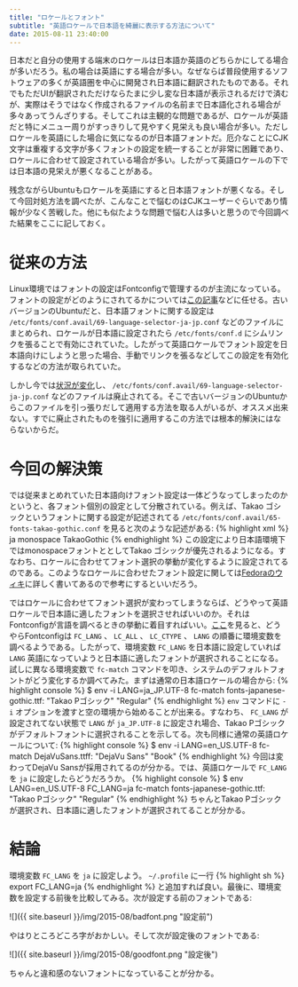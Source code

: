 ```yaml
---
title: "ロケールとフォント"
subtitle: "英語ロケールで日本語を綺麗に表示する方法について"
date: 2015-08-11 23:40:00
---
```

日本だと自分の使用する端末のロケールは日本語か英語のどちらかにしてる場合が多いだろう。私の場合は英語にする場合が多い。なぜならば普段使用するソフトウェアの多くが英語圏を中心に開発され日本語に翻訳されたものである。それでもただUIが翻訳されただけならたまに少し変な日本語が表示されるだけで済むが、実際はそうではなく作成されるファイルの名前まで日本語化される場合が多々あってうんざりする。そしてこれは主観的な問題であるが、ロケールが英語だと特にメニュー周りがすっきりして見やすく見栄えも良い場合が多い。ただしロケールを英語にした場合に気になるのが日本語フォントだ。厄介なことにCJK文字は重複する文字が多くフォントの設定を統一することが非常に困難であり、ロケールに合わせて設定されている場合が多い。したがって英語ロケールの下では日本語の見栄えが悪くなることがある。

残念ながらUbuntuもロケールを英語にすると日本語フォントが悪くなる。そして今回対処方法を調べたが、こんなことで悩むのはCJKユーザーぐらいであり情報が少なく苦戦した。他にも似たような問題で悩む人は多いと思うので今回調べた結果をここに記しておく。

# 従来の方法
Linux環境ではフォントの設定はFontconfigで管理するのが主流になっている。フォントの設定がどのようにされてるかについては[この記事](//gihyo.jp/admin/serial/01/ubuntu-recipe/0039?page=2)などに任せる。古いバージョンのUbuntuだと、日本語フォントに関する設定は `/etc/fonts/conf.avail/69-language-selector-ja-jp.conf` などのファイルにまとめられ、ロケールが日本語に設定されたら `/etc/fonts/conf.d` にシムリンクを張ることで有効にされていた。したがって英語ロケールでフォント設定を日本語向けにしようと思った場合、手動でリンクを張るなどしてこの設定を有効化するなどの方法が取られていた。

しかし今では[状況が変化](//gihyo.jp/admin/clip/01/ubuntu-topics/201208/24)し、 `/etc/fonts/conf.avail/69-language-selector-ja-jp.conf` などのファイルは廃止されてる。そこで古いバージョンのUbuntuからこのファイルを引っ張りだして適用する方法を取る人がいるが、オススメ出来ない。すでに廃止されたものを強引に適用するこの方法では根本的解決にはならないからだ。

# 今回の解決策
では従来まとめれていた日本語向けフォント設定は一体どうなってしまったのかというと、各フォント個別の設定として分散されている。例えば、Takao ゴシックというフォントに関する設定が記述されてる `/etc/fonts/conf.avail/65-fonts-takao-gothic.conf` を見ると次のような記述がある:
{% highlight xml %}
<match target="pattern">
  <test name="lang" compare="contains">
    <string>ja</string>
  </test>
  <test qual="any" name="family">
    <string>monospace</string>
  </test>
  <edit name="family" mode="prepend" binding="strong">
    <string>TakaoGothic</string>
  </edit>
</match>
{% endhighlight %}
この設定により日本語環境下ではmonospaceフォントととしてTakao ゴシックが優先されるようになる。すなわち、ロケールに合わせてフォント選択の挙動が変化するように設定されてるのである。このようなロケールに合わせたフォント設定に関しては[Fedoraのウィキ](//fedoraproject.org/wiki/Fontconfig_packaging_tips#Locale-specific_overrides)に詳しく書いてあるので参考にするといいだろう。

ではロケールに合わせてフォント選択が変わってしまうならば、どうやって英語ロケールで日本語に適したフォントを選択させればいいのか。それはFontconfigが言語を調べるときの挙動に着目すればいい。[ここ](//www.freedesktop.org/software/fontconfig/fontconfig-devel/fcgetdefaultlangs.html)を見ると、どうやらFontconfigは `FC_LANG` 、 `LC_ALL` 、 `LC_CTYPE` 、 `LANG` の順番に環境変数を調べるようである。したがって、環境変数  `FC_LANG` を日本語に設定していれば `LANG` 英語になっていようと日本語に適したフォントが選択されることになる。試しに異なる環境変数で `fc-match` コマンドを叩き、システムのデフォルトフォントがどう変化するか調べてみた。まずは通常の日本語ロケールの場合から:
{% highlight console %}
$ env -i LANG=ja_JP.UTF-8 fc-match
fonts-japanese-gothic.ttf: "Takao Pゴシック" "Regular"
{% endhighlight %}
`env` コマンドに `-i` オプションを渡すと空の環境から始めることが出来る。すなわち、 `FC_LANG` が設定されてない状態で `LANG` が `ja_JP.UTF-8` に設定され場合、Takao Pゴシックがデフォルトフォントに選択されることを示してる。次も同様に通常の英語ロケールについて:
{% highlight console %}
$ env -i LANG=en_US.UTF-8 fc-match
DejaVuSans.ttff: "DejaVu Sans" "Book"
{% endhighlight %}
今回は変わってDejaVu Sansが採用されてるのが分かる。では、英語ロケールで `FC_LANG` を `ja` に設定したらどうだろうか。
{% highlight console %}
$ env LANG=en_US.UTF-8 FC_LANG=ja fc-match
fonts-japanese-gothic.ttf: "Takao Pゴシック" "Regular"
{% endhighlight %}
ちゃんとTakao Pゴシックが選択され、日本語に適したフォントが選択されてることが分かる。

# 結論
環境変数 `FC_LANG` を `ja` に設定しよう。 `~/.profile` に一行
{% highlight sh %}
export FC_LANG=ja
{% endhighlight %}
と追加すれば良い。最後に、環境変数を設定する前後を比較してみる。次が設定する前のフォントである:

![]({{ site.baseurl }}/img/2015-08/badfont.png "設定前")

やはりところどころ字がおかしい。そして次が設定後のフォントである:

![]({{ site.baseurl }}/img/2015-08/goodfont.png "設定後")

ちゃんと違和感のないフォントになっていることが分かる。
